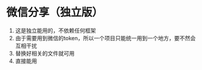 # 微信分享（独立版）

1. 这是独立能用的，不依赖任何框架
2. 由于需要用到微信的token，所以一个项目只能统一用到一个地方，要不然会互相干扰
3. 替换好相关的文件就可用
4. 直接能用





